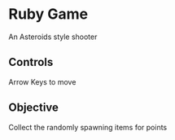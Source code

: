 # Ruby Game

An Asteroids style shooter

## Controls

Arrow Keys to move

## Objective

Collect the randomly spawning items for points
